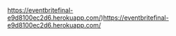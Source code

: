 https://eventbritefinal-e9d8100ec2d6.herokuapp.com/)https://eventbritefinal-e9d8100ec2d6.herokuapp.com/
